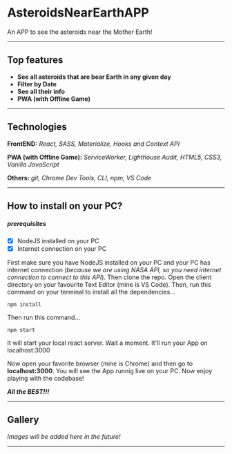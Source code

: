 # AsteroidsNearEarthAPP
An APP to see the asteroids near the Mother Earth!

***

## Top features
*  **See all asteroids that are bear Earth in any given day**
* **Filter by Date**
* **See all their info**
* **PWA (with Offline Game)**
* **




## Technologies
**FrontEND:** *React, SASS, Materialize, Hooks and Context API*

**PWA (with Offline Game):** *ServiceWorker, Lighthouse Audit, HTML5, CSS3, Vanilla JavaScript*


**Others:** *git, Chrome Dev Tools, CLI, npm, VS Code*
* **

## How to install on your PC?

##### prerequisites
- [x] NodeJS installed on your PC
- [x] Internet connection on your PC

First make sure you have NodeJS installed on your PC and your PC has internet connection (*because we are using NASA API, so you need internet connection to connect to this API*). Then clone the repo. Open the client directory on your favourite Text Editor (mine is VS Code). Then, run this command on your terminal to install all the dependencies...
  
``npm install``


Then run this command...

```npm start```

It will start your local react server. Wait a moment. It'll run your App on localhost:3000


Now open your favorite browser (mine is Chrome) and then go to **localhost:3000**. You will see the App runnig live on your PC. Now enjoy playing with the codebase!


***All the BEST!!!***
***

## Gallery

*Images will be added here in the future!*
***
